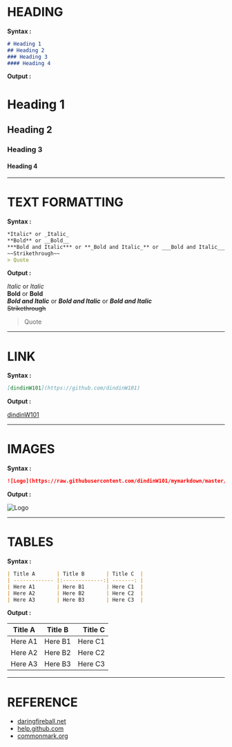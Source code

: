 # HEADING 
**Syntax :**  

```markdown
# Heading 1  
## Heading 2  
### Heading 3  
#### Heading 4  
```
**Output :**    

# Heading 1  
## Heading 2  
### Heading 3  
#### Heading 4  

---
# TEXT FORMATTING
**Syntax :**  

```markdown
*Italic* or _Italic_  
**Bold** or __Bold__  
***Bold and Italic*** or **_Bold and Italic_** or ___Bold and Italic___  
~~Strikethrough~~  
> Quote
```
**Output :**    

*Italic* or _Italic_  
**Bold** or __Bold__  
***Bold and Italic*** or **_Bold and Italic_** or ___Bold and Italic___  
~~Strikethrough~~    
> Quote
---
# LINK
**Syntax :**  

```markdown
[dindinW101](https://github.com/dindinW101)
```
**Output :**  

[dindinW101](https://github.com/dindinW101)

---
# IMAGES
**Syntax :**  

```markdown
![Logo](https://raw.githubusercontent.com/dindinW101/mymarkdown/master/assets/logo.png)
```
**Output :** 

![Logo](https://raw.githubusercontent.com/dindinW101/mymarkdown/master/assets/logo.png)

---
# TABLES
**Syntax :**  

```markdown
| Title A       | Title B       | Title C  |
| ------------- |:-------------:| -------: |
| Here A1       | Here B1       | Here C1  |
| Here A2       | Here B2       | Here C2  |
| Here A3       | Here B3       | Here C3  |
```

**Output :**  

| Title A       | Title B       | Title C  |
| ------------- |:-------------:| -------: |
| Here A1       | Here B1       | Here C1  |
| Here A2       | Here B2       | Here C2  |
| Here A3       | Here B3       | Here C3  |

---
# REFERENCE 
* [daringfireball.net](https://daringfireball.net/projects/markdown/syntax)
* [help.github.com](https://help.github.com/articles/basic-writing-and-formatting-syntax/)
* [commonmark.org](http://commonmark.org/help/)
